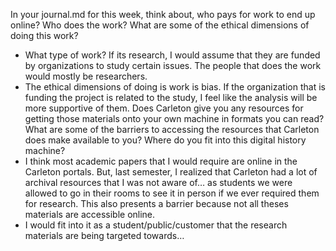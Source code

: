 In your journal.md for this week, think about, who pays for work to end up online? Who does the work? What are some of the ethical dimensions of doing this work? 
-	What type of work? If its research, I would assume that they are funded by organizations to study certain issues. The people that does the work would mostly be researchers. 
-	The ethical dimensions of doing is work is bias. If the organization that is funding the project is related to the study, I feel like the analysis will be more supportive of them. 
Does Carleton give you any resources for getting those materials onto your own machine in formats you can read? What are some of the barriers to accessing the resources that Carleton does make available to you? Where do you fit into this digital history machine? 
-	I think most academic papers that I would require are online in the Carleton portals. But, last semester, I realized that Carleton had a lot of archival resources that I was not aware of… as students we were allowed to go in their rooms to see it in person if we ever required them for research. This also presents a barrier because not all theses materials are accessible online. 
-	I would fit into it as a student/public/customer that the research materials are being targeted towards…
